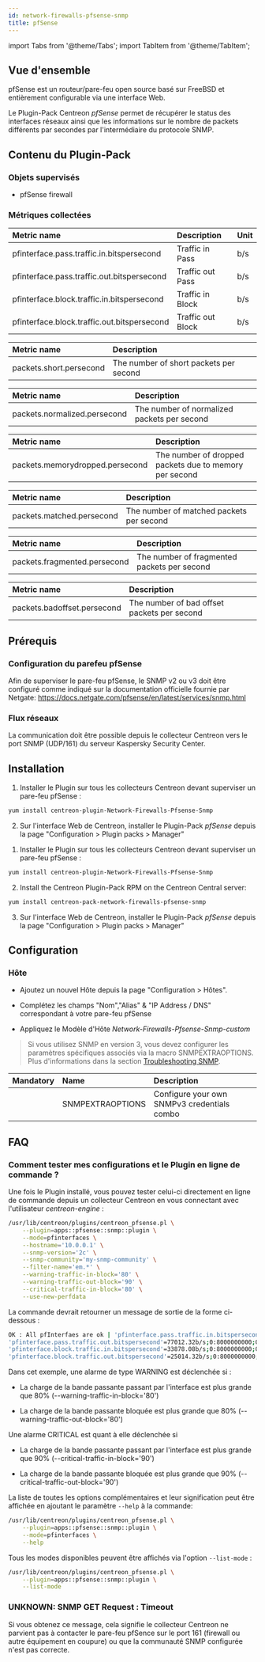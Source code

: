 ```yaml
---
id: network-firewalls-pfsense-snmp
title: pfSense
---
```

import Tabs from '@theme/Tabs';
import TabItem from '@theme/TabItem';


## Vue d'ensemble

pfSense est un routeur/pare-feu open source basé sur FreeBSD et
entièrement configurable via une interface Web.

Le Plugin-Pack Centreon *pfSense* permet de récupérer le status des interfaces
réseaux ainsi que les informations sur le nombre de packets différents par
secondes par l'intermédiaire du protocole SNMP.

## Contenu du Plugin-Pack

### Objets supervisés

* pfSense firewall

### Métriques collectées

<Tabs groupId="sync">
<TabItem value="Blocked-Packets-Per-Interface" label="Blocked-Packets-Per-Interface">

| Metric name                                 | Description       | Unit    |
|:--------------------------------------------|:------------------|:--------|
| pfinterface.pass.traffic.in.bitspersecond   | Traffic in Pass   | b/s     |
| pfinterface.pass.traffic.out.bitspersecond  | Traffic out Pass  | b/s     |
| pfinterface.block.traffic.in.bitspersecond  | Traffic in Block  | b/s     |
| pfinterface.block.traffic.out.bitspersecond | Traffic out Block | b/s     |

</TabItem>
<TabItem value="Short-Packets" label="Short-Packets">

| Metric name             | Description                            |
|:------------------------|:---------------------------------------|
| packets.short.persecond | The number of short packets per second |

</TabItem>
<TabItem value="Normalize-Packets" label="Normalize-Packets">

| Metric name                  | Description                                  |
|:-----------------------------|:---------------------------------------------|
| packets.normalized.persecond | The number of normalized  packets per second |

</TabItem>
<TabItem value="Memory-Dropped-Packets" label="Memory-Dropped-Packets">

| Metric name                     | Description                                            |
|:--------------------------------|:-------------------------------------------------------|
| packets.memorydropped.persecond | The number of dropped packets due to memory per second |

</TabItem>
<TabItem value="Match-Packets" label="Match-Packets">

| Metric name               | Description                              |
|:--------------------------|:-----------------------------------------|
| packets.matched.persecond | The number of matched packets per second |

</TabItem>
<TabItem value="Fragment-Packets" label="Fragment-Packets">

| Metric name                  | Description                                 |
|:-----------------------------|:--------------------------------------------|
| packets.fragmented.persecond | The number of fragmented packets per second |

</TabItem>
<TabItem value="Bad-Offset-Packets" label="Bad-Offset-Packets">

| Metric name                 | Description                                 |
|:----------------------------|:--------------------------------------------|
| packets.badoffset.persecond | The number of bad offset packets per second |

</TabItem>
</Tabs>

## Prérequis

### Configuration du parefeu pfSense

Afin de superviser le pare-feu pfSense, le SNMP v2 ou v3 doit
être configuré comme indiqué sur la documentation officielle fournie par 
Netgate:
https://docs.netgate.com/pfsense/en/latest/services/snmp.html

### Flux réseaux

La communication doit être possible depuis le collecteur Centreon vers le port
SNMP (UDP/161) du serveur Kaspersky Security Center.

## Installation

<Tabs groupId="sync">
<TabItem value="Online License" label="Online License">

1. Installer le Plugin sur tous les collecteurs Centreon devant superviser un pare-feu pfSense :

```bash
yum install centreon-plugin-Network-Firewalls-Pfsense-Snmp
```

2. Sur l'interface Web de Centreon, installer le Plugin-Pack *pfSense* depuis la page "Configuration > Plugin packs > Manager"

</TabItem>
<TabItem value="Offline License" label="Offline License">

1. Installer le Plugin sur tous les collecteurs Centreon devant superviser un pare-feu pfSense :

```bash
yum install centreon-plugin-Network-Firewalls-Pfsense-Snmp
```

2. Install the Centreon Plugin-Pack RPM on the Centreon Central server:

```bash
yum install centreon-pack-network-firewalls-pfsense-snmp
```

3. Sur l'interface Web de Centreon, installer le Plugin-Pack *pfSense* depuis la page "Configuration > Plugin packs > Manager"

</TabItem>
</Tabs>

## Configuration

### Hôte

* Ajoutez un nouvel Hôte depuis la page "Configuration > Hôtes".

* Complétez les champs "Nom","Alias" & "IP Address / DNS" correspondant à votre pare-feu pfSense

* Appliquez le Modèle d'Hôte *Network-Firewalls-Pfsense-Snmp-custom*

> Si vous utilisez SNMP en version 3, vous devez configurer les paramètres spécifiques associés via la macro SNMPEXTRAOPTIONS. 
> Plus d'informations dans la section [Troubleshooting SNMP](../getting-started/how-to-guides/troubleshooting-plugins.md#snmpv3-options-mapping).

| Mandatory | Name             | Description                                 |
|:----------|:---------------- |:------------------------------------------- |
|           | SNMPEXTRAOPTIONS | Configure your own SNMPv3 credentials combo |

## FAQ

### Comment tester mes configurations et le Plugin en ligne de commande ?

Une fois le Plugin installé, vous pouvez tester celui-ci directement en ligne
de commande depuis un collecteur Centreon en vous connectant avec l'utilisateur
*centreon-engine* :

```bash
/usr/lib/centreon/plugins/centreon_pfsense.pl \
    --plugin=apps::pfsense::snmp::plugin \
    --mode=pfinterfaces \
    --hostname='10.0.0.1' \
    --snmp-version='2c' \
    --snmp-community='my-snmp-community' \
    --filter-name='em.*' \
    --warning-traffic-in-block='80' \
    --warning-traffic-out-block='90' \
    --critical-traffic-in-block='80' \
    --use-new-perfdata
```

La commande devrait retourner un message de sortie de la forme ci-dessous :

```bash
OK : All pfInterfaes are ok | 'pfinterface.pass.traffic.in.bitspersecond'=43978.08b/s;0:8000000000;0:9000000000;0;10000000000
'pfinterface.pass.traffic.out.bitspersecond'=77012.32b/s;0:8000000000;0:9000000000;0;10000000000
'pfinterface.block.traffic.in.bitspersecond'=33878.08b/s;0:8000000000;0:9000000000;0;10000000000
'pfinterface.block.traffic.out.bitspersecond'=25014.32b/s;0:8000000000;0:9000000000;0;10000000000
```

Dans cet exemple, une alarme de type WARNING est déclenchée si :

* La charge de la bande passante passant par l'interface est plus grande que 80% (--warning-traffic-in-block='80')

* La charge de la bande passante bloquée est plus grande que 80% (--warning-traffic-out-block='80')

Une alarme CRITICAL est quant à elle déclenchée si 

* La charge de la bande passante passant par l'interface est plus grande que 90% (--critical-traffic-in-block='90')

* La charge de la bande passante bloquée est plus grande que 90% (--critical-traffic-out-block='90')

La liste de toutes les options complémentaires et leur signification
peut être affichée en ajoutant le paramètre ```--help``` à la commande:

```bash
/usr/lib/centreon/plugins/centreon_pfsense.pl \
    --plugin=apps::pfsense::snmp::plugin \
    --mode=pfinterfaces \
    --help
```

Tous les modes disponibles peuvent être affichés via l'option
```--list-mode``` :

```bash
/usr/lib/centreon/plugins/centreon_pfsense.pl \
    --plugin=apps::pfsense::snmp::plugin \
    --list-mode
```

### UNKNOWN: SNMP GET Request : Timeout

Si vous obtenez ce message, cela signifie le collecteur Centreon ne parvient
pas à contacter le pare-feu pfSence sur le port 161 (firewall
ou autre équipement en coupure) ou que la communauté SNMP configurée n'est pas 
correcte.